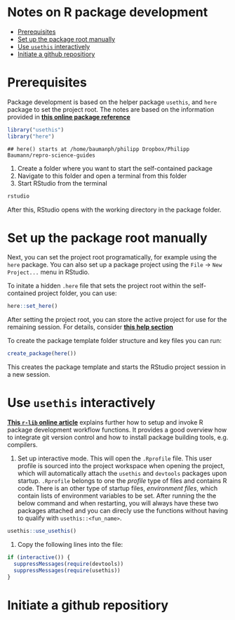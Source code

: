 Notes on R package development
================

-   [Prerequisites](#prerequisites)
-   [Set up the package root manually](#set-up-the-package-root-manually)
-   [Use `usethis` interactively](#use-usethis-interactively)
-   [Initiate a github repositiory](#initiate-a-github-repositiory)

Prerequisites
=============

Package development is based on the helper package `usethis`, and `here` package to set the project root. The notes are based on the information provided in [**this online package reference**](http://usethis.r-lib.org/)

``` r
library("usethis")
library("here")
```

    ## here() starts at /home/baumanph/philipp Dropbox/Philipp Baumann/repro-science-guides

1.  Create a folder where you want to start the self-contained package
2.  Navigate to this folder and open a terminal from this folder
3.  Start RStudio from the terminal

``` bash
rstudio
```

After this, RStudio opens with the working directory in the package folder.

Set up the package root manually
================================

Next, you can set the project root programatically, for example using the `here` package. You can also set up a package project using the `File` -&gt; `New Project...` menu in RStudio.

To initate a hidden `.here` file that sets the project root within the self-contained project folder, you can use:

``` r
here::set_here()
```

After setting the project root, you can store the active project for use for the remaining session. For details, consider [**this help section**](http://usethis.r-lib.org/reference/proj_get.html)

To create the package template folder structure and key files you can run:

``` r
create_package(here())
```

This creates the package template and starts the RStudio project session in a new session.

Use `usethis` interactively
===========================

[**This `r-lib` online article**](http://usethis.r-lib.org/articles/articles/usethis-setup.html) explains further how to setup and invoke R package development workflow functions. It provides a good overview how to integrate git version control and how to install package building tools, e.g. compilers.

1.  Set up interactive mode. This will open the `.Rprofile` file. This user profile is sourced into the project workspace when opening the project, which will automatically attach the `usethis` and `devtools` packages upon startup. `.Rprofile` belongs to one the *profile* type of files and contains R code. There is an other type of startup files, *environment files*, which contain lists of environment variables to be set. After running the the below command and when restarting, you will always have these two packages attached and you can direcly use the functions without having to qualify with `usethis::<fun_name>`.

``` r
usethis::use_usethis()
```

1.  Copy the following lines into the file:

``` r
if (interactive()) {
  suppressMessages(require(devtools))
  suppressMessages(require(usethis))
}
```

Initiate a github repositiory
=============================
